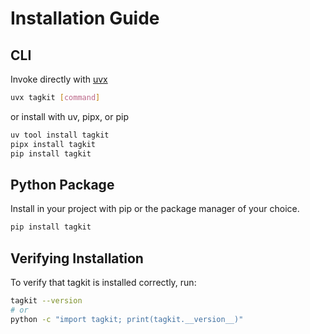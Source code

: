 # Installation Guide

## CLI

Invoke directly with [uvx](https://docs.astral.sh/uv/#tools)

```bash
uvx tagkit [command]
```

or install with uv, pipx, or pip

```bash
uv tool install tagkit
pipx install tagkit
pip install tagkit
```

## Python Package

Install in your project with pip or the package manager of your choice.

```bash
pip install tagkit
```

## Verifying Installation

To verify that tagkit is installed correctly, run:

```bash
tagkit --version
# or
python -c "import tagkit; print(tagkit.__version__)"
```
